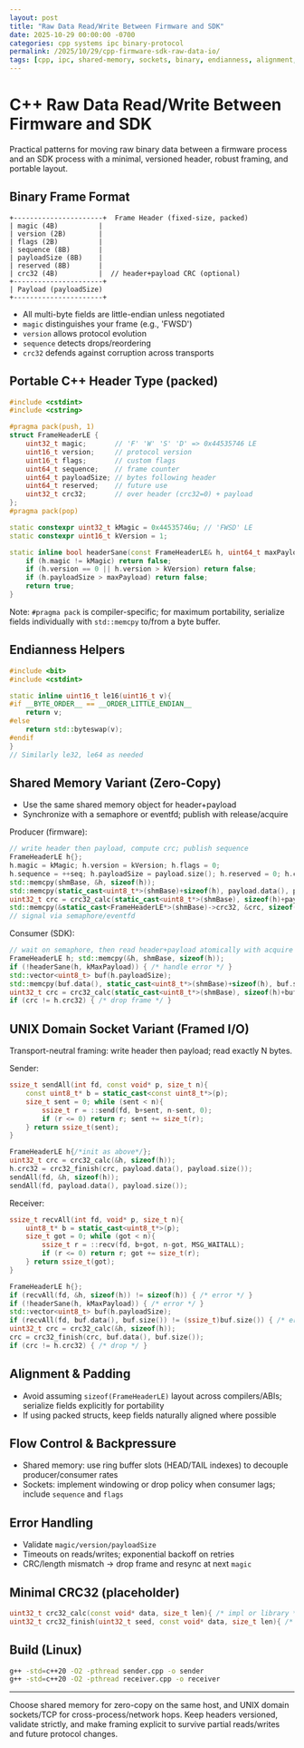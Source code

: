```yaml
---
layout: post
title: "Raw Data Read/Write Between Firmware and SDK"
date: 2025-10-29 00:00:00 -0700
categories: cpp systems ipc binary-protocol
permalink: /2025/10/29/cpp-firmware-sdk-raw-data-io/
tags: [cpp, ipc, shared-memory, sockets, binary, endianness, alignment, checksum]
---
```


# C++ Raw Data Read/Write Between Firmware and SDK

Practical patterns for moving raw binary data between a firmware process and an SDK process with a minimal, versioned header, robust framing, and portable layout.

## Binary Frame Format

```text
+----------------------+  Frame Header (fixed-size, packed)
| magic (4B)          |
| version (2B)        |
| flags (2B)          |
| sequence (8B)       |
| payloadSize (8B)    |
| reserved (8B)       |
| crc32 (4B)          |  // header+payload CRC (optional)
+----------------------+
| Payload (payloadSize)
+----------------------+
```

- All multi-byte fields are little-endian unless negotiated
- `magic` distinguishes your frame (e.g., 'FWSD')
- `version` allows protocol evolution
- `sequence` detects drops/reordering
- `crc32` defends against corruption across transports

## Portable C++ Header Type (packed)

```cpp
#include <cstdint>
#include <cstring>

#pragma pack(push, 1)
struct FrameHeaderLE {
    uint32_t magic;       // 'F' 'W' 'S' 'D' => 0x44535746 LE
    uint16_t version;     // protocol version
    uint16_t flags;       // custom flags
    uint64_t sequence;    // frame counter
    uint64_t payloadSize; // bytes following header
    uint64_t reserved;    // future use
    uint32_t crc32;       // over header (crc32=0) + payload
};
#pragma pack(pop)

static constexpr uint32_t kMagic = 0x44535746u; // 'FWSD' LE
static constexpr uint16_t kVersion = 1;

static inline bool headerSane(const FrameHeaderLE& h, uint64_t maxPayload){
    if (h.magic != kMagic) return false;
    if (h.version == 0 || h.version > kVersion) return false;
    if (h.payloadSize > maxPayload) return false;
    return true;
}
```

Note: `#pragma pack` is compiler-specific; for maximum portability, serialize fields individually with `std::memcpy` to/from a byte buffer.

## Endianness Helpers

```cpp
#include <bit>
#include <cstdint>

static inline uint16_t le16(uint16_t v){
#if __BYTE_ORDER__ == __ORDER_LITTLE_ENDIAN__
    return v;
#else
    return std::byteswap(v);
#endif
}
// Similarly le32, le64 as needed
```

## Shared Memory Variant (Zero-Copy)

- Use the same shared memory object for header+payload
- Synchronize with a semaphore or eventfd; publish with release/acquire

Producer (firmware):

```cpp
// write header then payload, compute crc; publish sequence
FrameHeaderLE h{};
h.magic = kMagic; h.version = kVersion; h.flags = 0;
h.sequence = ++seq; h.payloadSize = payload.size(); h.reserved = 0; h.crc32 = 0;
std::memcpy(shmBase, &h, sizeof(h));
std::memcpy(static_cast<uint8_t*>(shmBase)+sizeof(h), payload.data(), payload.size());
uint32_t crc = crc32_calc(static_cast<uint8_t*>(shmBase), sizeof(h)+payload.size());
std::memcpy(&static_cast<FrameHeaderLE*>(shmBase)->crc32, &crc, sizeof(crc));
// signal via semaphore/eventfd
```

Consumer (SDK):

```cpp
// wait on semaphore, then read header+payload atomically with acquire
FrameHeaderLE h; std::memcpy(&h, shmBase, sizeof(h));
if (!headerSane(h, kMaxPayload)) { /* handle error */ }
std::vector<uint8_t> buf(h.payloadSize);
std::memcpy(buf.data(), static_cast<uint8_t*>(shmBase)+sizeof(h), buf.size());
uint32_t crc = crc32_calc(static_cast<uint8_t*>(shmBase), sizeof(h)+buf.size());
if (crc != h.crc32) { /* drop frame */ }
```

## UNIX Domain Socket Variant (Framed I/O)

Transport-neutral framing: write header then payload; read exactly N bytes.

Sender:

```cpp
ssize_t sendAll(int fd, const void* p, size_t n){
    const uint8_t* b = static_cast<const uint8_t*>(p);
    size_t sent = 0; while (sent < n){
        ssize_t r = ::send(fd, b+sent, n-sent, 0);
        if (r <= 0) return r; sent += size_t(r);
    } return ssize_t(sent);
}

FrameHeaderLE h{/*init as above*/};
uint32_t crc = crc32_calc(&h, sizeof(h));
h.crc32 = crc32_finish(crc, payload.data(), payload.size());
sendAll(fd, &h, sizeof(h));
sendAll(fd, payload.data(), payload.size());
```

Receiver:

```cpp
ssize_t recvAll(int fd, void* p, size_t n){
    uint8_t* b = static_cast<uint8_t*>(p);
    size_t got = 0; while (got < n){
        ssize_t r = ::recv(fd, b+got, n-got, MSG_WAITALL);
        if (r <= 0) return r; got += size_t(r);
    } return ssize_t(got);
}

FrameHeaderLE h{};
if (recvAll(fd, &h, sizeof(h)) != sizeof(h)) { /* error */ }
if (!headerSane(h, kMaxPayload)) { /* error */ }
std::vector<uint8_t> buf(h.payloadSize);
if (recvAll(fd, buf.data(), buf.size()) != (ssize_t)buf.size()) { /* error */ }
uint32_t crc = crc32_calc(&h, sizeof(h));
crc = crc32_finish(crc, buf.data(), buf.size());
if (crc != h.crc32) { /* drop */ }
```

## Alignment & Padding

- Avoid assuming `sizeof(FrameHeaderLE)` layout across compilers/ABIs; serialize fields explicitly for portability
- If using packed structs, keep fields naturally aligned where possible

## Flow Control & Backpressure

- Shared memory: use ring buffer slots (HEAD/TAIL indexes) to decouple producer/consumer rates
- Sockets: implement windowing or drop policy when consumer lags; include `sequence` and `flags`

## Error Handling

- Validate `magic/version/payloadSize`
- Timeouts on reads/writes; exponential backoff on retries
- CRC/length mismatch → drop frame and resync at next `magic`

## Minimal CRC32 (placeholder)

```cpp
uint32_t crc32_calc(const void* data, size_t len){ /* impl or library */ return 0; }
uint32_t crc32_finish(uint32_t seed, const void* data, size_t len){ /* impl */ return seed; }
```

## Build (Linux)

```bash
g++ -std=c++20 -O2 -pthread sender.cpp -o sender
g++ -std=c++20 -O2 -pthread receiver.cpp -o receiver
```

---

Choose shared memory for zero-copy on the same host, and UNIX domain sockets/TCP for cross-process/network hops. Keep headers versioned, validate strictly, and make framing explicit to survive partial reads/writes and future protocol changes.
